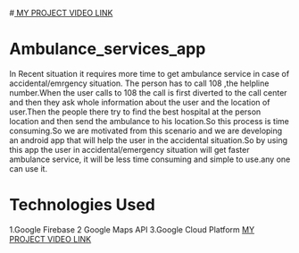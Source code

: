 #<a href="https://www.youtube.com/watch?v=6wMqdbwvKHY"> MY PROJECT VIDEO LINK</a>

# Ambulance_services_app
In Recent situation it requires more time to get ambulance service in case of accidental/emrgency situation. The person has to call 108 ,the helpline number.When the user calls to 108 the call is first diverted to the call center and then they ask whole information about the user and the location of user.Then the people there try to find the best hospital at the person location and then send the ambulance to his location.So this process is time consuming.So we are motivated from this scenario and we are developing an android app that will help the user in the accidental situation.So by using  this app the user in accidental/emergency situation will get faster ambulance service, it will be less time consuming and simple to use.any one can use it.
# Technologies Used
1.Google Firebase
2 Google Maps API
3.Google Cloud Platform
<a href="https://www.youtube.com/watch?v=6wMqdbwvKHY"> MY PROJECT VIDEO LINK</a>

